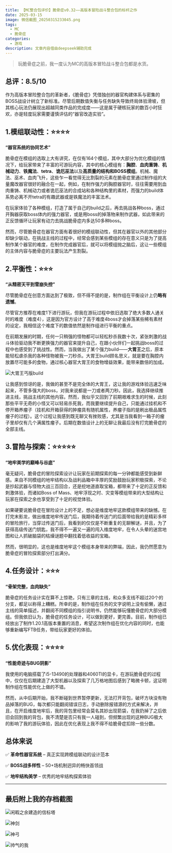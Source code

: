 ```yaml
---
title: 【MC整合包评价】脆骨症v0.32——高版本冒险战斗整合包的标杆之作
date: 2025-03-15
image: 微信截图_20250315233045.png
tags:
  - MC
  - 脆骨症
categories:
  - 游戏
description: 文章内容借由deepseek辅助完成
---
```

> 玩脆骨症之前，我一度认为MC的高版本冒险战斗整合包都是水货。

## 总评：8.5/10

作为高版本冒险整合包的革新者，《脆骨症》凭借独创的器官构建体系与密集的BOSS战设计树立了新标准。尽管后期数值失衡与任务缺失导致终局体验滑坡，但其核心玩法仍展现出超越同类作品的完成度——这是属于硬核玩家的数百小时狂欢，亦是轻度玩家需要谨慎评估的“器官改造实验”。

## 1.模组联动性：⭐⭐⭐⭐

**“器官系统的协同艺术”**

脆骨症在模组的选取上大有讲究，在仅有164个模组，其中大部分为优化模组的情况下，给玩家带来了丰富的可游玩内容，其中的核心模组有：**胸腔**、**血肉重铸**、**机械动力**、**铁魔法**、**tetra**、**诡厄巫法**以及**高质量的结构和BOSS模组**。机械、魔法、巫术、血肉飞升，这些乍一看觉得无比割裂的元素在脆骨症里通过制作组的大量魔改器官很好的融合在一起，例如，在制作强力的胸腔器官时，往往需要用到血肉重铸、机械动力或者诡厄巫法的合成站和各种结构里的素材，而强力的build体系势必离不开tetra的有趣武器或是铁魔法的丰富法术。

在玩家体验了各种模组，打造了属于自己的build之后，再去挑战各种boss，通过开胸器获取boss体内的强力器官，或是用boss的掉落物来制作武器，如此带来的正反馈循环让玩家有动力去挑战脆骨症内多达50多种boss。

然而，尽管脆骨症在器官方面有着很好的模组联动性，但其在器官以外的其他部分却缺少联动，在挑战主线的过程中，经常会感到某些模组的存在意义只是为了提高制作某个器官的难度，在制作完成器官后，就可以将模组抛之脑后，这让一些模组的主体内容与脆骨症的主要玩法产生割裂。

## 2.平衡性：⭐⭐⭐

**“从精密天平到雪崩失控”**

尽管脆骨症在创意方面达到了极致，但不得不提的是，制作组在平衡设计上仍**略有遗憾**。

尽管官方推荐在难度1下进行游玩，但我在游玩过程中依旧选取了绝大多数人通关时的难度（难度4），这是因为官方设计了高于难度4boss才会掉落某些稀有素材的设定，我相信这个难度下的数值依然是制作组进行平衡的重点。

在前期发展的时期，任何一只稍强的怪物都可以轻松秒杀我数十次，紧张刺激的战斗体验驱动我不断更换强力的器官来提升自己，在跟小伙伴们一起挑战boss的过程中也感受到了挑战性。然而，当我做出了某个强力build——**大胃王**之后，原本能轻松虐杀我的各种怪物被我一刀秒杀。大胃王build顾名思义，就是要在胸腔内放置尽可能多的食物，通过核心器官大胃王的食物增益效果，能带来数倍的加成。

![大胃王丐版build](微信截图_20250315233135.png)

让我感到惊讶的是，我做的甚至不是完全体的大胃王，这让我的游戏体验迅速乏味起来，不管多强大的boss，对我来说都是一刀或者两刀秒。因此，我选择继续推进主线，挑战主线的其他内容。然而，我似乎又回到了前期艰难求生的时候，此刻那些平平无奇的小怪又可以轻易杀死我，而我要继续提升自己，只能通过挂机和不停开箱养瘤子（挂机和开箱获得的肿瘤具有随机属性，养瘤子指的是刷出极品属性瘤子的过程）。这个过程让我感到既无聊又有挫败感，尤其是当我看到一箱子的瘤子里却仅有几个满属性瘤子。后期在数值设计上的无聊让我最后没有打完脆骨症的全部主线。

## 3.冒险与探索：⭐⭐⭐⭐⭐

**“地牢美学的巅峰与谷底”**

毫无疑问，脆骨症的冒险探索设计让玩家在前期探索的每一分钟都能感受到新鲜感。来自不同模组的地牢结构以及战利品箱中丰厚的奖励鼓励玩家积极探索，不论是抄起武器与怪物大战三百回合，还是挖地道直取宝箱，都带来了十足的正反馈和刺激体验，而诸如Boss of Mass、地牢浮现之时、灾变等模组带来的大型结构让玩家在探索之余也享受到了十足的视觉体验。

如果硬要说脆骨症在冒险设计上的不足，想必是维度地牢这款模组带来的缺憾。在打完末影龙，做出维度地牢传送门后，我期待着传送门的后面带给我的是精彩多样的冒险旅行，当穿过传送门后，我看到的仅仅是不断重复的无聊解谜，并且，为了获得高级传送门钥匙，我不得不一遍又一遍的闯入维度地牢，在令人头晕的迷宫地图和让人抓破脑袋的枯燥谜题中翻找着低收益的宝箱。

然而，很明显的，这也是维度地牢这个模组本身带来的弊端，因此，我仍然愿意为脆骨症的冒险探索部分打出满分。

## 4.任务设计：⭐⭐⭐

**“骨架完整，血肉缺失”**

脆骨症的任务设计实在算不上惊艳，只有三章的主线，和众多支线不超过20个的分支，都足以称得上糟糕。所幸的是，制作组在任务的文字说明上没有偷懒，通过主线的简单描述，并翻阅不同模组的指引说明书，仍然能够玩懂脆骨症的大部分模组。但我依旧认为，脆骨症的任务设计，可以做到更好，更完善。目前，制作组已经放出了制作1.20.1高版本重置的消息，希望这次制作组在优化内容的同时，也能够重新编写FTB任务，带给玩家更好的体验。

## 5.优化表现：⭐⭐⭐⭐

**“性能奇迹与BUG阴影”**

我使用的电脑搭载了i5-13490的处理器和4060TI的显卡，在游玩脆骨症的过程中，仅仅在后期建造了大型机器以及探索了几万格地图后感到了略微卡顿，这证明制作组在性能优化上做的不错。

然而，从中后期开始，我不断碰到世界暂停更新，无法打开背包，破坏方块没有物品掉落的BUG，每次都只能翻阅错误日志，手动删除报错源的方式来解决，并且，在开启维度地牢后，我的背包里经常会莫名其妙出现箭袋，在我扔掉了之后依旧会回到我的背包，我不清楚是否只有我一人碰到，但频繁出现的这种BUG极大的影响了我的游玩体验，因此在优化表现上我不得不给脆骨症扣除一些分数。

## 总体来说

✅ **革命性器官系统** – 真正实现跨模组联动的设计范本

✅ **BOSS战多样性** – 50+场机制迥异的畅快首领战

✅ **地牢结构美学** – 优秀的地牢结构探索体验

- - -

## 最后附上我的存档截图

![闲暇之余建造的信标塔](微信截图_20250315233451.png)

![神剑](微信截图_20250315233540.png)

![神弓](微信截图_20250315233548.png)

![帅气的我](微信截图_20250315233631.png)
